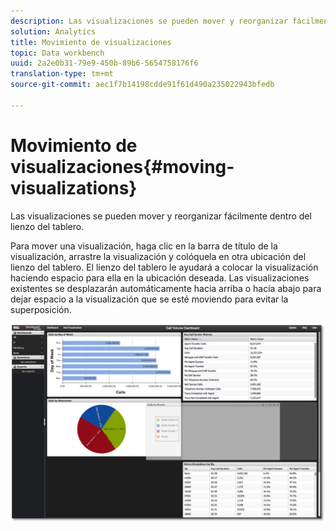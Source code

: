 ```yaml
---
description: Las visualizaciones se pueden mover y reorganizar fácilmente dentro del lienzo del tablero.
solution: Analytics
title: Movimiento de visualizaciones
topic: Data workbench
uuid: 2a2e0b31-79e9-450b-89b6-5654758176f6
translation-type: tm+mt
source-git-commit: aec1f7b14198cdde91f61d490a235022943bfedb

---
```



# Movimiento de visualizaciones{#moving-visualizations}

Las visualizaciones se pueden mover y reorganizar fácilmente dentro del lienzo del tablero.

Para mover una visualización, haga clic en la barra de título de la visualización, arrastre la visualización y colóquela en otra ubicación del lienzo del tablero. El lienzo del tablero le ayudará a colocar la visualización haciendo espacio para ella en la ubicación deseada. Las visualizaciones existentes se desplazarán automáticamente hacia arriba o hacia abajo para dejar espacio a la visualización que se esté moviendo para evitar la superposición.

![](assets/move_visual.png)

